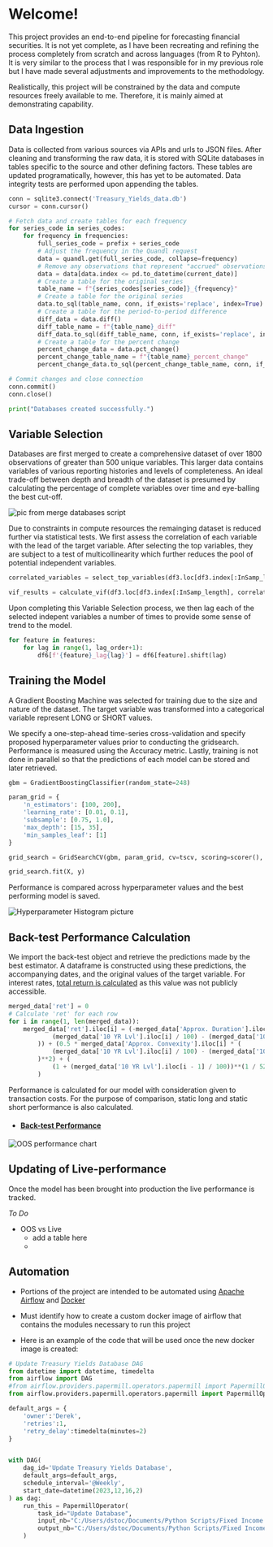 # **Welcome!**
This project provides an end-to-end pipeline for forecasting financial securities. It is not yet complete, as I have been recreating and refining the process completely from scratch and across languages (from R to Pyhton). It is very similar to the process that I was responsible for in my previous role but I have made several adjustments and improvements to the methodology.

Realistically, this project will be constrained by the data and compute resources freely available to me. Therefore, it is mainly aimed at demonstrating capability. 

## Data Ingestion
Data is collected from various sources via APIs and urls to JSON files. After cleaning and transforming the raw data, it is stored with SQLite databases in tables specific to the source and other defining factors. These tables are updated programatically, however, this has yet to be automated. Data integrity tests are performed upon appending the tables.
```python
conn = sqlite3.connect('Treasury_Yields_data.db')
cursor = conn.cursor()

# Fetch data and create tables for each frequency
for series_code in series_codes:
    for frequency in frequencies:
        full_series_code = prefix + series_code
        # Adjust the frequency in the Quandl request
        data = quandl.get(full_series_code, collapse=frequency)
        # Remove any observations that represent "accrued" observations
        data = data[data.index <= pd.to_datetime(current_date)]
        # Create a table for the original series
        table_name = f"{series_codes[series_code]}_{frequency}"
        # Create a table for the original series
        data.to_sql(table_name, conn, if_exists='replace', index=True)
        # Create a table for the period-to-period difference
        diff_data = data.diff()
        diff_table_name = f"{table_name}_diff"
        diff_data.to_sql(diff_table_name, conn, if_exists='replace', index=True)
        # Create a table for the percent change
        percent_change_data = data.pct_change()
        percent_change_table_name = f"{table_name}_percent_change"
        percent_change_data.to_sql(percent_change_table_name, conn, if_exists='replace', index=True)

# Commit changes and close connection
conn.commit()
conn.close()

print("Databases created successfully.")
```

## Variable Selection
Databases are first merged to create a comprehensive dataset of over 1800 observations of greater than 500 unique variables. This larger data contains variables of various reporting histories and levels of completeness. An ideal trade-off between depth and breadth of the dataset is presumed by calculating the percentage of complete variables over time and eye-balling the best cut-off.

![pic from merge databases script](https://github.com/thestockman27/Fixed-Income-Dashboards/blob/main/merged_databases_output.png)


Due to constraints in compute resources the remainging dataset is reduced further via statistical tests. We first assess the correlation of each variable with the lead of the target variable. After selecting the top variables, they are subject to a test of multicollinearity which further reduces the pool of potential independent variables.
```python
correlated_variables = select_top_variables(df3.loc[df3.index[:InSamp_length]], 'YIELD_weekly_percent_change_10 YR_lead', 200)

vif_results = calculate_vif(df3.loc[df3.index[:InSamp_length], correlated_variables['Variable']])
```

Upon completing this Variable Selection process, we then lag each of the selected indepent variables a number of times to provide some sense of trend to the model.
```python
for feature in features:
    for lag in range(1, lag_order+1):
        df6[f'{feature}_lag{lag}'] = df6[feature].shift(lag)
```

## Training the Model
A Gradient Boosting Machine was selected for training due to the size and nature of the dataset. The target variable was transformed into a categorical variable represent LONG or SHORT values. 

We specify a one-step-ahead time-series cross-validation and specify proposed hyperparameter values prior to conducting the gridsearch. Performance is measured using the Accuracy metric. Lastly, training is not done in parallel so that the predictions of each model can be stored and later retrieved.
```python
gbm = GradientBoostingClassifier(random_state=248)

param_grid = {
    'n_estimators': [100, 200],
    'learning_rate': [0.01, 0.1],
    'subsample': [0.75, 1.0],
    'max_depth': [15, 35],
    'min_samples_leaf': [1]
}

grid_search = GridSearchCV(gbm, param_grid, cv=tscv, scoring=scorer(), verbose=1)

grid_search.fit(X, y)
```
Performance is compared across hyperparameter values and the best performing model is saved.

![Hyperparameter Histogram picture](https://github.com/thestockman27/Fixed-Income-Dashboards/blob/main/Hyperparameter%20Histogram.png)


## Back-test Performance Calculation
We import the back-test object and retrieve the predictions made by the best estimator. A dataframe is constructed using these predictions, the accompanying dates, and the original values of the target variable. For interest rates, [total return is calculated](https://datarepository.eur.nl/articles/dataset/Data_Treasury_Bond_Return_Data_Starting_in_1962/8152748?file=38737083) as this value was not publicly accessible.
```python
merged_data['ret'] = 0
# Calculate 'ret' for each row
for i in range(1, len(merged_data)):
    merged_data['ret'].iloc[i] = (-merged_data['Approx. Duration'].iloc[i] * (
            (merged_data['10 YR Lvl'].iloc[i] / 100) - (merged_data['10 YR Lvl'].iloc[i - 1] / 100)
        )) + (0.5 * merged_data['Approx. Convexity'].iloc[i] * (
            (merged_data['10 YR Lvl'].iloc[i] / 100) - (merged_data['10 YR Lvl'].iloc[i - 1] / 100)
        )**2) + (
            (1 + (merged_data['10 YR Lvl'].iloc[i - 1] / 100))**(1 / 52) - 1
        )
```

Performance is calculated for our model with consideration given to transaction costs. For the purpose of comparison, static long and static short performance is also calculated.
- #### [Back-test Performance](https://github.com/thestockman27/Fixed-Income-Dashboards/blob/main/Backtest%20Performance%20Calculation.ipynb)

![OOS performance chart](https://github.com/thestockman27/Fixed-Income-Dashboards/blob/main/Backtest%20Chart.png)

## Updating of Live-performance
Once the model has been brought into production the live performance is tracked.

*To Do*
- OOS vs Live
    - add a table here
    - 

## Automation
- Portions of the project are intended to be automated using [Apache Airflow](https://airflow.apache.org/) and [Docker](https://www.docker.com/)

- Must identify how to create a custom docker image of airflow that contains the modules necessary to run this project

-  Here is an example of the code that will be used once the new docker image is created:
```python
# Update Treasury Yields Database DAG
from datetime import datetime, timedelta
from airflow import DAG
#from airflow.providers.papermill.operators.papermill import PapermillOperator
from airflow.providers.papermill.operators.papermill import PapermillOperator 

default_args = {
    'owner':'Derek',
    'retries':1,
    'retry_delay':timedelta(minutes=2) 
}


with DAG(
    dag_id='Update Treasury Yields Database',
    default_args=default_args,
    schedule_interval='@Weekly',
    start_date=datetime(2023,12,16,2)
) as dag:
    run_this = PapermillOperator(
        task_id="Update Database",
        input_nb="C:/Users/dstoc/Documents/Python Scripts/Fixed Income Dashboards/Treasury Yields db update.ipynb",
        output_nb="C:/Users/dstoc/Documents/Python Scripts/Fixed Income Dashboards/Treasury Yields db update out-{{ execution_date }}.ipynb"
    )

```